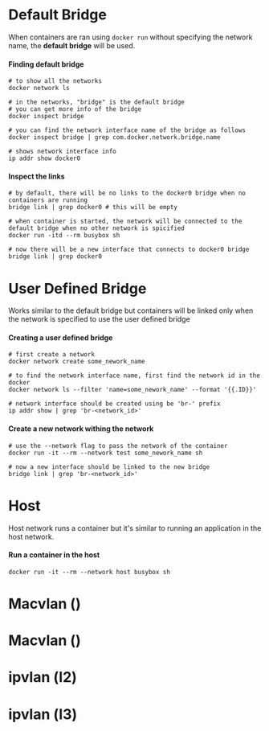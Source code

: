 # Default Bridge

When containers are ran using `docker run` without specifying the network name, the **default bridge** will be used.
#### Finding default bridge

```shell
# to show all the networks
docker network ls

# in the networks, "bridge" is the default bridge
# you can get more info of the bridge
docker inspect bridge

# you can find the network interface name of the bridge as follows
docker inspect bridge | grep com.docker.network.bridge.name

# shows network interface info
ip addr show docker0
```

#### Inspect the links

```shell
# by default, there will be no links to the docker0 bridge when no containers are running
bridge link | grep docker0 # this will be empty

# when container is started, the network will be connected to the default bridge when no other network is spicified
docker run -itd --rm busybox sh

# now there will be a new interface that connects to docker0 bridge
bridge link | grep docker0
```

# User Defined Bridge

Works similar to the default bridge but containers will be linked only when the network is specified to use the user defined bridge

#### Creating a user defined bridge

```shell
# first create a network
docker network create some_nework_name

# to find the network interface name, first find the network id in the docker
docker network ls --filter 'name=some_nework_name' --format '{{.ID}}'

# network interface should be created using be 'br-' prefix
ip addr show | grep 'br-<network_id>'
```

#### Create a new network withing the network

```shell
# use the --network flag to pass the network of the container
docker run -it --rm --network test some_nework_name sh

# now a new interface should be linked to the new bridge
bridge link | grep 'br-<network_id>'
```

# Host

Host network runs a container but it's similar to running an application in the host network.

#### Run a container in the host

```shell
docker run -it --rm --network host busybox sh
```

# Macvlan ()

# Macvlan ()

# ipvlan (l2)

# ipvlan (l3)

